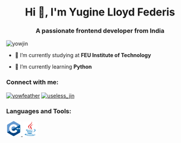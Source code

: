 <h1 align="center">Hi 👋, I'm Yugine Lloyd Federis</h1>
<h3 align="center">A passionate frontend developer from India</h3>

<p align="left"> <img src="https://komarev.com/ghpvc/?username=yowjin&label=Profile%20views&color=0e75b6&style=flat" alt="yowjin" /> </p>

- 🔭 I’m currently studying at **FEU Institute of Technology**

- 🌱 I’m currently learning **Python**

<h3 align="left">Connect with me:</h3>
<p align="left">
<a href="https://fb.com/yowfeather" target="blank"><img align="center" src="https://raw.githubusercontent.com/rahuldkjain/github-profile-readme-generator/master/src/images/icons/Social/facebook.svg" alt="yowfeather" height="30" width="40" /></a>
<a href="https://instagram.com/useless_jin" target="blank"><img align="center" src="https://raw.githubusercontent.com/rahuldkjain/github-profile-readme-generator/master/src/images/icons/Social/instagram.svg" alt="useless_jin" height="30" width="40" /></a>
</p>

<h3 align="left">Languages and Tools:</h3>
<p align="left"> <a href="https://www.w3schools.com/cpp/" target="_blank" rel="noreferrer"> <img src="https://raw.githubusercontent.com/devicons/devicon/master/icons/cplusplus/cplusplus-original.svg" alt="cplusplus" width="40" height="40"/> </a> <a href="https://www.java.com" target="_blank" rel="noreferrer"> <img src="https://raw.githubusercontent.com/devicons/devicon/master/icons/java/java-original.svg" alt="java" width="40" height="40"/> </a> </p>
